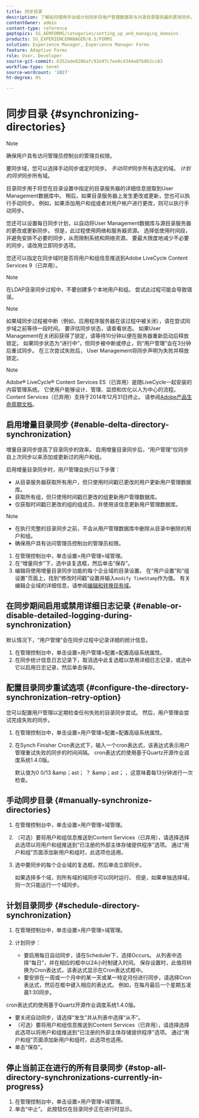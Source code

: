 ```yaml
---
title: 同步目录
description: 了解如何使用手动或计划同步将用户管理数据库与对源目录服务器的更改同步。
contentOwner: admin
content-type: reference
geptopics: SG_AEMFORMS/categories/setting_up_and_managing_domains
products: SG_EXPERIENCEMANAGER/6.5/FORMS
solution: Experience Manager, Experience Manager Forms
feature: Adaptive Forms
role: User, Developer
source-git-commit: 6352ade0206afc92e97c7ee0c4344a87b8b2cc83
workflow-type: tm+mt
source-wordcount: '1027'
ht-degree: 0%

---
```


# 同步目录 {#synchronizing-directories}

>[!NOTE]
> 
> 确保用户具有访问管理员控制台的管理员权限。

要同步域，您可以选择手动同步或定时同步。 *手动同步*&#x200B;同步所有选定的域。 *计划的同步*&#x200B;同步所有域。

目录同步用于将您在目录设置中指定的目录服务器的详细信息提取到User Management数据库中。 稍后，如果目录服务器上发生更改或更新，您也可以执行手动同步。 例如，如果添加用户和组或者对用户帐户进行更改，则可以执行手动同步。

您还可以设置每日同步计划，以自动将User Management数据库与源目录服务器的更改或更新同步。 但是，此过程使用网络和服务器资源。 选择低使用时间段，并避免安排不必要的同步，从而限制系统和网络资源。 要最大限度地减少不必要的同步，请改用立即同步选项。

您还可以指定在同步域时是否将用户和组信息推送到Adobe LiveCycle Content Services 9（已弃用）。

>[!NOTE]
>
>在LDAP目录同步过程中，不要创建多个本地用户和组。 尝试此过程可能会导致错误。

>[!NOTE]
>
>如果域同步过程被中断（例如，应用程序服务器在该过程中被关闭），请在尝试同步域之前等待一段时间。 要评估同步状态，请查看状态。 如果User Management在关闭前获得了锁定，请等待10分钟以便在服务器重新启动后释放锁定。 如果同步状态为“进行中”，但同步被中断或停止，则“用户管理”会在3分钟后重试同步。 在三次尝试失败后， User Management将同步声明为失败并释放锁定。

>[!NOTE]
>
>Adobe® LiveCycle® Content Services ES（已弃用）是随LiveCycle一起安装的内容管理系统。 它使用户能够设计、管理、监控和优化以人为中心的流程。 Content Services（已弃用）支持于2014年12月31日终止。 请参阅[Adobe产品生命周期文档](https://www.adobe.com/support/products/enterprise/eol/eol_matrix.html)。

## 启用增量目录同步 {#enable-delta-directory-synchronization}

增量目录同步提高了目录同步的效率。 启用增量目录同步后，“用户管理”仅同步自上次同步以来添加或更新过的用户和组。

启用增量目录同步时，用户管理会执行以下步骤：

* 从目录服务器获取所有用户，但只使用时间戳已更改的用户更新用户管理数据库。
* 获取所有组，但只使用时间戳已更改的组更新用户管理数据库。
* 仅获取时间戳已更改的组的组成员，并使用该信息更新用户管理数据库。

>[!NOTE]
>
>* 在执行完整的目录同步之前，不会从用户管理数据库中删除从目录中删除的用户和组。
>* 确保用户具有访问管理员控制台的管理员权限。

1. 在管理控制台中，单击设置>用户管理>域管理。
1. 在“增量同步”下，选中该复选框，然后单击“保存”。
1. 编辑将使用增量目录同步功能的每个企业域的目录设置。 在“用户设置”和“组设置”页面上，找到“修改时间戳”设置并输入`modify TimeStamp`作为值。 有关编辑企业域的详细信息，请参阅[编辑和转换现有域](/help/forms/using/admin-help/editing-converting-existing-domains.md#editing-and-converting-existing-domains)。

## 在同步期间启用或禁用详细日志记录 {#enable-or-disable-detailed-logging-during-synchronization}

默认情况下，“用户管理”会在同步过程中记录详细的统计信息。

1. 在管理控制台中，单击设置>用户管理>配置>配置高级系统属性。
1. 在同步统计信息日志记录下，取消选中此复选框以禁用详细日志记录，或选中它以启用日志记录，然后单击保存。

## 配置目录同步重试选项 {#configure-the-directory-synchronization-retry-option}

您可以配置用户管理以定期检查任何失败的目录同步尝试。 然后，用户管理会尝试完成失败的同步。

1. 在管理控制台中，单击设置>用户管理>配置>配置高级系统属性。
1. 在Synch Finisher Cron表达式下，输入一个cron表达式，该表达式表示用户管理重试失败的同步的时间间隔。 cron表达式的使用基于Quartz开源作业调度系统1.4.0版。

   默认值为0 0/13 &amp;amp；ast； ？ &amp;amp；ast； ，这意味着每13分钟进行一次检查。

## 手动同步目录 {#manually-synchronize-directories}

1. 在管理控制台中，单击设置>用户管理>域管理。
1. （可选）要将用户和组信息推送到Content Services（已弃用），请选择选择此选项以将用户和组推送到“已注册的外部主体存储提供程序”选项。 通过“用户和组”页面添加新用户和组时，此选项也适用。
1. 选中要同步的每个企业域的复选框，然后单击立即同步。

   如果选择多个域，则所有域的域同步可以同时运行。 但是，如果单独选择域，则一次只能运行一个域同步。

## 计划目录同步 {#schedule-directory-synchronization}

1. 在管理控制台中，单击设置>用户管理>域管理。
1. 计划同步：

   * 要启用每日自动同步，请在Scheduler下，选择Occurs。 从列表中选择“每日”，并在相应的框中以24小时制键入时间。 保存设置时，此值将转换为Cron表达式，该表达式显示在Cron表达式框中。
   * 要安排在一周或一个月中的某一天或某一特定月份进行同步，请选择Cron表达式，然后在框中键入相应的表达式。 例如，在每月最后一个星期五凌晨1:30同步。

cron表达式的使用基于Quartz开源作业调度系统1.4.0版。

* 要关闭自动同步，请选择“发生”并从列表中选择“从不”。
* （可选）要将用户和组信息推送到Content Services（已弃用），请选择选择此选项以将用户和组推送到“已注册的外部主体存储提供程序”选项。 通过“用户和组”页面添加新用户和组时，此选项也适用。
* 单击“保存”。

## 停止当前正在进行的所有目录同步 {#stop-all-directory-synchronizations-currently-in-progress}

1. 在管理控制台中，单击设置>用户管理>域管理。
1. 单击“中止”。 此按钮仅在目录同步正在进行时显示。
